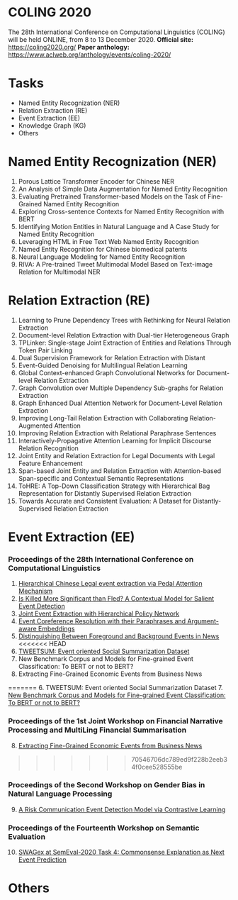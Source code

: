 # COLING 2020
The 28th International Conference on Computational Linguistics (COLING) will be held ONLINE, from 8 to 13 December 2020. 
**Official site:**  <https://coling2020.org/>
**Paper anthology:** <https://www.aclweb.org/anthology/events/coling-2020/>

# Tasks
- Named Entity Recognization (NER)
- Relation Extraction (RE)
- Event Extraction (EE)
- Knowledge Graph (KG)
- Others

# Named Entity Recognization (NER)
1. Porous Lattice Transformer Encoder for Chinese NER 
2. An Analysis of Simple Data Augmentation for Named Entity Recognition
3. Evaluating Pretrained Transformer-based Models on the Task of Fine-Grained Named Entity Recognition
4. Exploring Cross-sentence Contexts for Named Entity Recognition with BERT
5. Identifying Motion Entities in Natural Language and A Case Study for Named Entity Recognition
6. Leveraging HTML in Free Text Web Named Entity Recognition
7. Named Entity Recognition for Chinese biomedical patents
8. Neural Language Modeling for Named Entity Recognition
9. RIVA: A Pre-trained Tweet Multimodal Model Based on Text-image Relation for Multimodal NER
# Relation Extraction (RE)
1. Learning to Prune Dependency Trees with Rethinking for Neural Relation Extraction 
2. Document-level Relation Extraction with Dual-tier Heterogeneous Graph 
3. TPLinker: Single-stage Joint Extraction of Entities and Relations Through Token Pair Linking 
4. Dual Supervision Framework for Relation Extraction with Distant
5. Event-Guided Denoising for Multilingual Relation Learning
6. Global Context-enhanced Graph Convolutional Networks for Document-level Relation Extraction
7. Graph Convolution over Multiple Dependency Sub-graphs for Relation Extraction
8. Graph Enhanced Dual Attention Network for Document-Level Relation Extraction
9. Improving Long-Tail Relation Extraction with Collaborating Relation-Augmented Attention
10. Improving Relation Extraction with Relational Paraphrase Sentences
11. Interactively-Propagative Attention Learning for Implicit Discourse Relation Recognition
12. Joint Entity and Relation Extraction for Legal Documents with Legal Feature Enhancement
13. Span-based Joint Entity and Relation Extraction with Attention-based Span-specific and Contextual Semantic Representations
14. ToHRE: A Top-Down Classification Strategy with Hierarchical Bag Representation for Distantly Supervised Relation Extraction
15. Towards Accurate and Consistent Evaluation: A Dataset for Distantly-Supervised Relation Extraction
# Event Extraction (EE)
### Proceedings of the 28th International Conference on Computational Linguistics
1. [Hierarchical Chinese Legal event extraction via Pedal Attention Mechanism](EE/1.%20Hierarchical%20Chinese%20Legal%20event%20extraction%20via%20Pedal%20Attention%20Mechanism.md)
2. [Is Killed More Significant than Fled? A Contextual Model for Salient Event Detection](EE/2.%20Is%20Killed%20More%20Significant%20than%20Fled_A%20Contextual%20Model%20for%20Salient%20Event%20Detection.md)
3. [Joint Event Extraction with Hierarchical Policy Network](EE/3.%20Joint%20Event%20Extraction%20with%20Hierarchical%20Policy%20Network.md)
4. [Event Coreference Resolution with their Paraphrases and Argument-aware Embeddings](EE/4.%20Event%20Coreference%20Resolution%20with%20their%20Paraphrases%20and%20Argument-aware%20Embeddings.md)
5. [Distinguishing Between Foreground and Background Events in News](EE/5.%20Distinguishing%20Between%20Foreground%20and%20Background%20Events%20in%20News.md)
<<<<<<< HEAD
6. [TWEETSUM: Event oriented Social Summarization Dataset](EE/6.%20TWEETSUM_Event%20oriented%20Social%20Summarization%20Dataset.md)
7. New Benchmark Corpus and Models for Fine-grained Event Classification: To BERT or not to BERT?
8. Extracting Fine-Grained Economic Events from Business News

=======
6. TWEETSUM: Event oriented Social Summarization Dataset
7. [New Benchmark Corpus and Models for Fine-grained Event Classification: To BERT or not to BERT?](EE/7.%20New%20Benchmark%20Corpus%20and%20Models%20for%20Fine-grained%20Event%20Classification_To%20BERT%20or%20not%20to%20BERT.md)
### Proceedings of the 1st Joint Workshop on Financial Narrative Processing and MultiLing Financial Summarisation
8. [Extracting Fine-Grained Economic Events from Business News](EE/8.%20Extracting%20Fine-Grained%20Economic%20Events%20from%20Business%20News.md)
>>>>>>> 70546706dc789ed9f228b2eeb34f0cee528555be
### Proceedings of the Second Workshop on Gender Bias in Natural Language Processing
9. [A Risk Communication Event Detection Model via Contrastive Learning](EE/9.%20A%20Risk%20Communication%20Event%20Detection%20Model%20via%20Contrastive%20Learning.md)
### Proceedings of the Fourteenth Workshop on Semantic Evaluation
10. [SWAGex at SemEval-2020 Task 4: Commonsense Explanation as Next Event Prediction](EE/10.%20SWAGex%20at%20SemEval-2020%20Task%204_Commonsense%20Explanation%20as%20Next%20Event%20Prediction.md)
# Others
